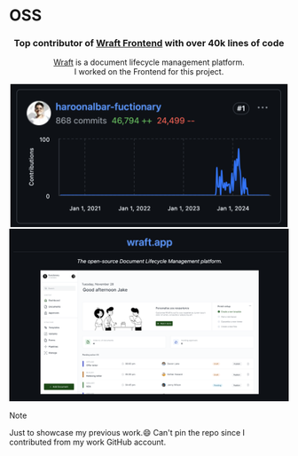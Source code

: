 # OSS

<h3 align="center">
  <b>Top contributor</b> of <a href="https://github.com/wraft/wraft-frontend">Wraft Frontend</a> with over 40k lines of code
</h3>

<p align="center">
  <a href="https://github.com/wraft/wraft">Wraft</a> is a document lifecycle management platform.<br>
  I worked on the Frontend for this project.
</p>


<p align="center">
  <a href="https://github.com/wraft/wraft-frontend/graphs/contributors">
    <img src="Me.png" alt="Showcase contribution" width="500">
  </a>
 
  <br/>

 <a href="https://github.com/wraft/wraft-frontend">
    <img src="Wraft.png" alt="Wraft Showcase" width="900">
  </a>
</p>

> [!NOTE]
> Just to showcase my previous work.😄
> Can't pin the repo since I contributed from my work GitHub account.
